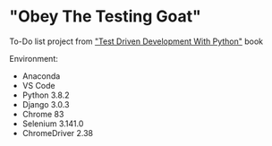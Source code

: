 # "Obey The Testing Goat"
To-Do list project from ["Test Driven Development With Python"](https://www.obeythetestinggoat.com) book

Environment:
* Anaconda
* VS Code
* Python 3.8.2
* Django 3.0.3
* Chrome 83
* Selenium 3.141.0
* ChromeDriver 2.38
